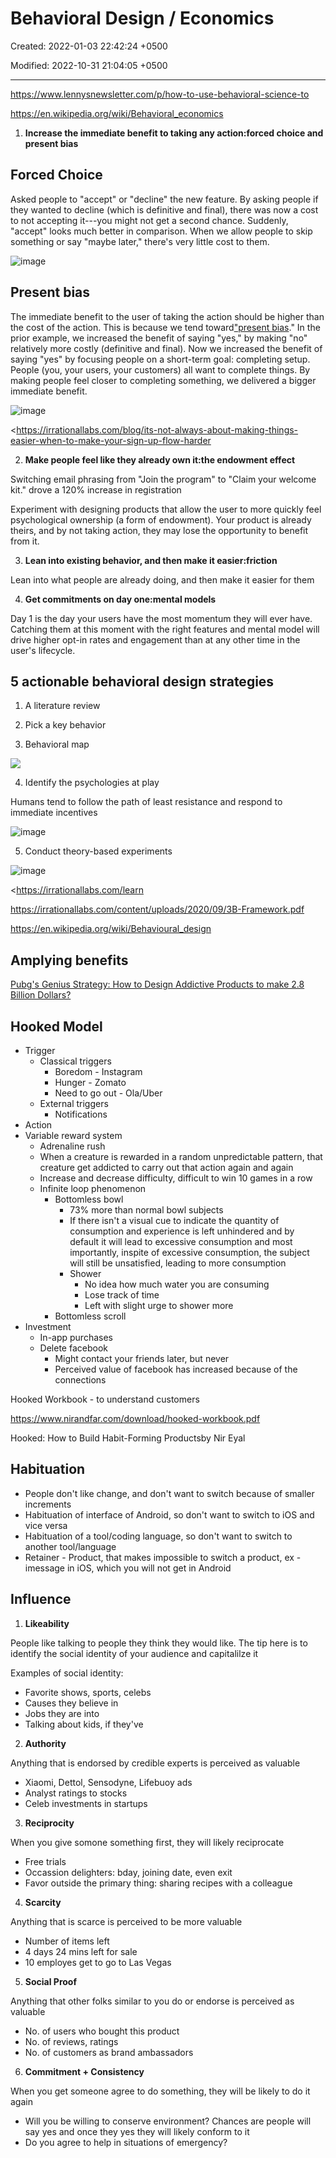 # Behavioral Design / Economics

Created: 2022-01-03 22:42:24 +0500

Modified: 2022-10-31 21:04:05 +0500

---

<https://www.lennysnewsletter.com/p/how-to-use-behavioral-science-to>

<https://en.wikipedia.org/wiki/Behavioral_economics>

1.  **Increase the immediate benefit to taking any action:forced choice and present bias**

## Forced Choice

Asked people to "accept" or "decline" the new feature. By asking people if they wanted to decline (which is definitive and final), there was now a cost to not accepting it---you might not get a second chance. Suddenly, "accept" looks much better in comparison. When we allow people to skip something or say "maybe later," there's very little cost to them.

![image](media/Product-Management_Behavioral-Design---Economics-image1.jpeg)

## Present bias

The immediate benefit to the user of taking the action should be higher than the cost of the action. This is because we tend toward["present bias](https://papers.ssrn.com/sol3/papers.cfm?abstract_id=3909663)." In the prior example, we increased the benefit of saying "yes," by making "no" relatively more costly (definitive and final). Now we increased the benefit of saying "yes" by focusing people on a short-term goal: completing setup. People (you, your users, your customers) all want to complete things. By making people feel closer to completing something, we delivered a bigger immediate benefit.

![image](media/Product-Management_Behavioral-Design---Economics-image2.jpg)



<https://irrationallabs.com/blog/its-not-always-about-making-things-easier-when-to-make-your-sign-up-flow-harder

2.  **Make people feel like they already own it:the endowment effect**

Switching email phrasing from "Join the program" to "Claim your welcome kit." drove a 120% increase in registration

Experiment with designing products that allow the user to more quickly feel psychological ownership (a form of endowment). Your product is already theirs, and by not taking action, they may lose the opportunity to benefit from it.

3.  **Lean into existing behavior, and then make it easier:friction**

Lean into what people are already doing, and then make it easier for them

4.  **Get commitments on day one:mental models**

Day 1 is the day your users have the most momentum they will ever have. Catching them at this moment with the right features and mental model will drive higher opt-in rates and engagement than at any other time in the user's lifecycle.

## 5 actionable behavioral design strategies

1.  A literature review

2.  Pick a key behavior

3.  Behavioral map

![](media/Product-Management_Behavioral-Design---Economics-image3.jpg)

4.  Identify the psychologies at play

Humans tend to follow the path of least resistance and respond to immediate incentives

![image](media/Product-Management_Behavioral-Design---Economics-image4.jpg)

5.  Conduct theory-based experiments

![image](media/Product-Management_Behavioral-Design---Economics-image5.jpeg)

<https://irrationallabs.com/learn

<https://irrationallabs.com/content/uploads/2020/09/3B-Framework.pdf>

<https://en.wikipedia.org/wiki/Behavioural_design>

## Amplying benefits

[Pubg's Genius Strategy: How to Design Addictive Products to make 2.8 Billion Dollars?](https://www.youtube.com/watch?v=_5cXtYpYmdQ)

## Hooked Model
-   Trigger
    -   Classical triggers
        -   Boredom - Instagram
        -   Hunger - Zomato
        -   Need to go out - Ola/Uber
    -   External triggers
        -   Notifications
-   Action
-   Variable reward system
    -   Adrenaline rush
    -   When a creature is rewarded in a random unpredictable pattern, that creature get addicted to carry out that action again and again
    -   Increase and decrease difficulty, difficult to win 10 games in a row
    -   Infinite loop phenomenon
        -   Bottomless bowl
            -   73% more than normal bowl subjects
            -   If there isn't a visual cue to indicate the quantity of consumption and experience is left unhindered and by default it will lead to excessive consumption and most importantly, inspite of excessive consumption, the subject will still be unsatisfied, leading to more consumption
            -   Shower
                -   No idea how much water you are consuming
                -   Lose track of time
                -   Left with slight urge to shower more
        -   Bottomless scroll
-   Investment
    -   In-app purchases
    -   Delete facebook
        -   Might contact your friends later, but never
        -   Perceived value of facebook has increased because of the connections

Hooked Workbook - to understand customers

<https://www.nirandfar.com/download/hooked-workbook.pdf>

Hooked: How to Build Habit-Forming Productsby Nir Eyal



## Habituation
-   People don't like change, and don't want to switch because of smaller increments
-   Habituation of interface of Android, so don't want to switch to iOS and vice versa
-   Habituation of a tool/coding language, so don't want to switch to another tool/language
-   Retainer - Product, that makes impossible to switch a product, ex - imessage in iOS, which you will not get in Android

## Influence

1.  **Likeability**

People like talking to people they think they would like. The tip here is to identify the social identity of your audience and capitalilze it

Examples of social identity:
-   Favorite shows, sports, celebs
-   Causes they believe in
-   Jobs they are into
-   Talking about kids, if they've

2.  **Authority**

Anything that is endorsed by credible experts is perceived as valuable
-   Xiaomi, Dettol, Sensodyne, Lifebuoy ads
-   Analyst ratings to stocks
-   Celeb investments in startups

3.  **Reciprocity**

When you give somone something first, they will likely reciprocate
-   Free trials
-   Occassion delighters: bday, joining date, even exit
-   Favor outside the primary thing: sharing recipes with a colleague

4.  **Scarcity**

Anything that is scarce is perceived to be more valuable
-   Number of items left
-   4 days 24 mins left for sale
-   10 employes get to go to Las Vegas

5.  **Social Proof**

Anything that other folks similar to you do or endorse is perceived as valuable
-   No. of users who bought this product
-   No. of reviews, ratings
-   No. of customers as brand ambassadors

6.  **Commitment + Consistency**

When you get someone agree to do something, they will be likely to do it again
-   Will you be willing to conserve environment? Chances are people will say yes and once they yes they will likely conform to it
-   Do you agree to help in situations of emergency?
